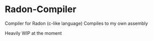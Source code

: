 # Radon-Compiler
Compiler for Radon (c-like language)
Compiles to my own assembly

Heavily WIP at the moment
